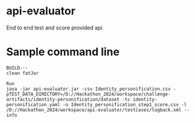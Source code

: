 # api-evaluator
End to end test and score provided api

# Sample command line
```shell
BUILD---
clean fatJar

Run
java -jar api-evaluator.jar -csv Identity_personification.csv -pTEST_DATA_DIRECTORY=/D://Hackathon_2024/workspace/challenge-artifacts/identity-personification/dataset -tc identity-personification.yaml -o Identity_personification_step1_score.csv -l /D://Hackathon_2024/workspace/api-evaluator/testcases/logback.xml --info
```
